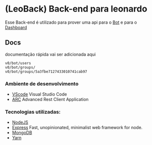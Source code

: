 # (LeoBack) Back-end para leonardo

Esse Back-end é utilizado para prover uma api para o [Bot](https://github.com/UNEB-SI/LeoBot) e para o [Dashboard](https://github.com/UNEB-SI/LeoDash)


## Docs
documentação rápida vai ser adicionada aqui

```
v0/bot/users
v0/bot/groups/
v0/bot/groups/5a3fbe7127433010741cab97
```


### Ambiente de desenvolvimento
* [VScode](https://github.com/Microsoft/vscode)  Visual Studio Code 
* [ARC](https://github.com/jarrodek/ChromeRestClient) Advanced Rest Client Application 

### Tecnologias utilizadas:

 * [NodeJS](https://github.com/nodejs/node)
 * [Express](https://github.com/expressjs/express/) Fast, unopinionated, minimalist web framework for node. 
 * [MongoDB](https://github.com/mongodb/mongo)
 * [Yarn](https://github.com/yarnpkg/yarn)
